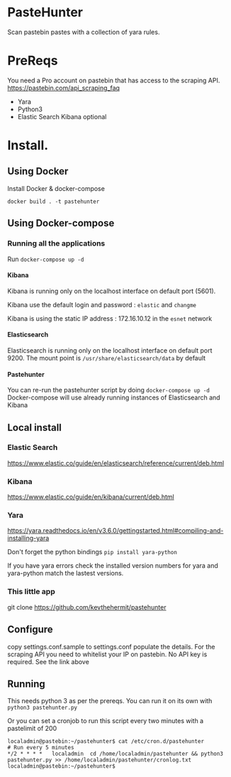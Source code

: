 # PasteHunter
Scan pastebin pastes with a collection of yara rules.

# PreReqs

You need a Pro account on pastebin that has access to the scraping API.
https://pastebin.com/api_scraping_faq

* Yara 
* Python3
* Elastic Search Kibana optional

# Install.

## Using Docker

Install Docker & docker-compose

`docker build . -t pastehunter`

## Using Docker-compose

### Running all the applications
Run `docker-compose up -d`

#### Kibana

Kibana is running only on the localhost interface on default port (5601).

Kibana use the default login and password : `elastic` and `changme`

Kibana is using the static IP address : 172.16.10.12 in the `esnet`  network

#### Elasticsearch

Elasticsearch is running only on the localhost interface on default port 9200.
The mount point is `/usr/share/elasticsearch/data` by default

#### Pastehunter

You can re-run the pastehunter script by doing `docker-compose up -d`
Docker-compose will use already running instances of Elasticsearch and Kibana

## Local install 

### Elastic Search
https://www.elastic.co/guide/en/elasticsearch/reference/current/deb.html

### Kibana
https://www.elastic.co/guide/en/kibana/current/deb.html

### Yara
https://yara.readthedocs.io/en/v3.6.0/gettingstarted.html#compiling-and-installing-yara

Don't forget the python bindings
```pip install yara-python```

If you have yara errors check the installed version numbers for yara and yara-python match the lastest versions.


### This little app
git clone https://github.com/kevthehermit/pastehunter

## Configure

copy settings.conf.sample to settings.conf
populate the details.
For the scraping API you need to whitelist your IP on pastebin. No API key is required. See the link above

## Running

This needs python 3 as per the prereqs. 
You can run it on its own with ```python3 pastehunter.py```

Or you can set a cronjob to run this script every two minutes with a pastelimit of 200

```
localadmin@pastebin:~/pastehunter$ cat /etc/cron.d/pastehunter
# Run every 5 minutes
*/2 * * * *   localadmin  cd /home/localadmin/pastehunter && python3 pastehunter.py >> /home/localadmin/pastehunter/cronlog.txt
localadmin@pastebin:~/pastehunter$
```
